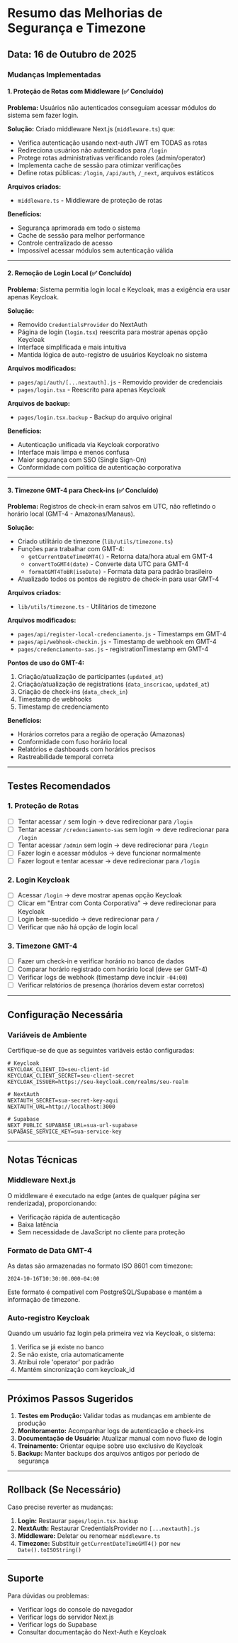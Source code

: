 # Resumo das Melhorias de Segurança e Timezone

## Data: 16 de Outubro de 2025

### Mudanças Implementadas

#### 1. Proteção de Rotas com Middleware (✅ Concluído)

**Problema:** Usuários não autenticados conseguiam acessar módulos do sistema sem fazer login.

**Solução:** Criado middleware Next.js (`middleware.ts`) que:

- Verifica autenticação usando next-auth JWT em TODAS as rotas
- Redireciona usuários não autenticados para `/login`
- Protege rotas administrativas verificando roles (admin/operator)
- Implementa cache de sessão para otimizar verificações
- Define rotas públicas: `/login`, `/api/auth`, `/_next`, arquivos estáticos

**Arquivos criados:**

- `middleware.ts` - Middleware de proteção de rotas

**Benefícios:**

- Segurança aprimorada em todo o sistema
- Cache de sessão para melhor performance
- Controle centralizado de acesso
- Impossível acessar módulos sem autenticação válida

---

#### 2. Remoção de Login Local (✅ Concluído)

**Problema:** Sistema permitia login local e Keycloak, mas a exigência era usar apenas Keycloak.

**Solução:**

- Removido `CredentialsProvider` do NextAuth
- Página de login (`login.tsx`) reescrita para mostrar apenas opção Keycloak
- Interface simplificada e mais intuitiva
- Mantida lógica de auto-registro de usuários Keycloak no sistema

**Arquivos modificados:**

- `pages/api/auth/[...nextauth].js` - Removido provider de credenciais
- `pages/login.tsx` - Reescrito para apenas Keycloak

**Arquivos de backup:**

- `pages/login.tsx.backup` - Backup do arquivo original

**Benefícios:**

- Autenticação unificada via Keycloak corporativo
- Interface mais limpa e menos confusa
- Maior segurança com SSO (Single Sign-On)
- Conformidade com política de autenticação corporativa

---

#### 3. Timezone GMT-4 para Check-ins (✅ Concluído)

**Problema:** Registros de check-in eram salvos em UTC, não refletindo o horário local (GMT-4 - Amazonas/Manaus).

**Solução:**

- Criado utilitário de timezone (`lib/utils/timezone.ts`)
- Funções para trabalhar com GMT-4:
  - `getCurrentDateTimeGMT4()` - Retorna data/hora atual em GMT-4
  - `convertToGMT4(date)` - Converte data UTC para GMT-4
  - `formatGMT4ToBR(isoDate)` - Formata data para padrão brasileiro
- Atualizado todos os pontos de registro de check-in para usar GMT-4

**Arquivos criados:**

- `lib/utils/timezone.ts` - Utilitários de timezone

**Arquivos modificados:**

- `pages/api/register-local-credenciamento.js` - Timestamps em GMT-4
- `pages/api/webhook-checkin.js` - Timestamp de webhook em GMT-4
- `pages/credenciamento-sas.js` - registrationTimestamp em GMT-4

**Pontos de uso do GMT-4:**

1. Criação/atualização de participantes (`updated_at`)
2. Criação/atualização de registrations (`data_inscricao`, `updated_at`)
3. Criação de check-ins (`data_check_in`)
4. Timestamp de webhooks
5. Timestamp de credenciamento

**Benefícios:**

- Horários corretos para a região de operação (Amazonas)
- Conformidade com fuso horário local
- Relatórios e dashboards com horários precisos
- Rastreabilidade temporal correta

---

## Testes Recomendados

### 1. Proteção de Rotas

- [ ] Tentar acessar `/` sem login → deve redirecionar para `/login`
- [ ] Tentar acessar `/credenciamento-sas` sem login → deve redirecionar para `/login`
- [ ] Tentar acessar `/admin` sem login → deve redirecionar para `/login`
- [ ] Fazer login e acessar módulos → deve funcionar normalmente
- [ ] Fazer logout e tentar acessar → deve redirecionar para `/login`

### 2. Login Keycloak

- [ ] Acessar `/login` → deve mostrar apenas opção Keycloak
- [ ] Clicar em "Entrar com Conta Corporativa" → deve redirecionar para Keycloak
- [ ] Login bem-sucedido → deve redirecionar para `/`
- [ ] Verificar que não há opção de login local

### 3. Timezone GMT-4

- [ ] Fazer um check-in e verificar horário no banco de dados
- [ ] Comparar horário registrado com horário local (deve ser GMT-4)
- [ ] Verificar logs de webhook (timestamp deve incluir `-04:00`)
- [ ] Verificar relatórios de presença (horários devem estar corretos)

---

## Configuração Necessária

### Variáveis de Ambiente

Certifique-se de que as seguintes variáveis estão configuradas:

```env
# Keycloak
KEYCLOAK_CLIENT_ID=seu-client-id
KEYCLOAK_CLIENT_SECRET=seu-client-secret
KEYCLOAK_ISSUER=https://seu-keycloak.com/realms/seu-realm

# NextAuth
NEXTAUTH_SECRET=sua-secret-key-aqui
NEXTAUTH_URL=http://localhost:3000

# Supabase
NEXT_PUBLIC_SUPABASE_URL=sua-url-supabase
SUPABASE_SERVICE_KEY=sua-service-key
```

---

## Notas Técnicas

### Middleware Next.js

O middleware é executado na edge (antes de qualquer página ser renderizada), proporcionando:

- Verificação rápida de autenticação
- Baixa latência
- Sem necessidade de JavaScript no cliente para proteção

### Formato de Data GMT-4

As datas são armazenadas no formato ISO 8601 com timezone:

```
2024-10-16T10:30:00.000-04:00
```

Este formato é compatível com PostgreSQL/Supabase e mantém a informação de timezone.

### Auto-registro Keycloak

Quando um usuário faz login pela primeira vez via Keycloak, o sistema:

1. Verifica se já existe no banco
2. Se não existe, cria automaticamente
3. Atribui role 'operator' por padrão
4. Mantém sincronização com keycloak_id

---

## Próximos Passos Sugeridos

1. **Testes em Produção:** Validar todas as mudanças em ambiente de produção
2. **Monitoramento:** Acompanhar logs de autenticação e check-ins
3. **Documentação de Usuário:** Atualizar manual com novo fluxo de login
4. **Treinamento:** Orientar equipe sobre uso exclusivo de Keycloak
5. **Backup:** Manter backups dos arquivos antigos por período de segurança

---

## Rollback (Se Necessário)

Caso precise reverter as mudanças:

1. **Login:** Restaurar `pages/login.tsx.backup`
2. **NextAuth:** Restaurar CredentialsProvider no `[...nextauth].js`
3. **Middleware:** Deletar ou renomear `middleware.ts`
4. **Timezone:** Substituir `getCurrentDateTimeGMT4()` por `new Date().toISOString()`

---

## Suporte

Para dúvidas ou problemas:

- Verificar logs do console do navegador
- Verificar logs do servidor Next.js
- Verificar logs do Supabase
- Consultar documentação do Next-Auth e Keycloak
